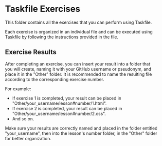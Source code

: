 # Taskfile Exercises

This folder contains all the exercises that you can perform using Taskfile.

Each exercise is organized in an individual file and can be executed using Taskfile by following the instructions provided in the file.

## Exercise Results

After completing an exercise, you can insert your result into a folder that you will create, naming it with your GitHub username or pseudonym, and place it in the "Other" folder. It is recommended to name the resulting file according to the corresponding exercise number.

For example:
- If exercise 1 is completed, your result can be placed in "Other/your_username/lesson#number/1.html".
- If exercise 2 is completed, your result can be placed in "Other/your_username/lesson#number/2.css".
- And so on.

Make sure your results are correctly named and placed in the folder entitled "your_username", then into the lesson's number folder, in the "Other" folder for better organization.

